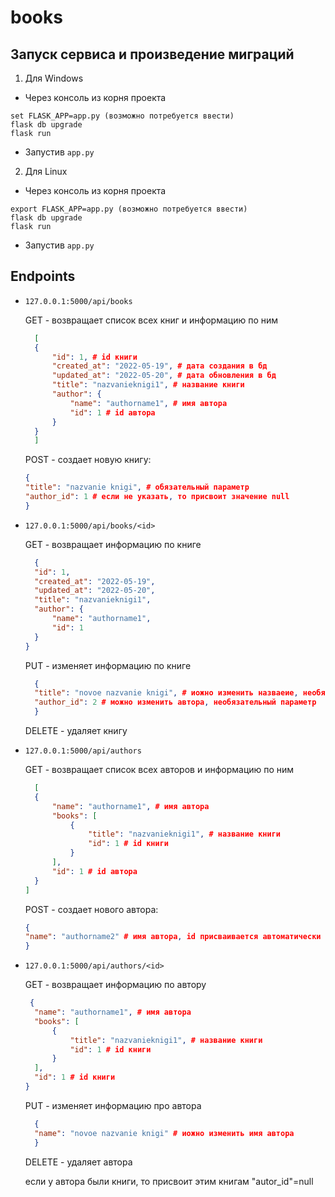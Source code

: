 # books

## Запуск сервиса и произведение миграций
1. Для Windows
  - Через консоль из корня проекта 
  ```
  set FLASK_APP=app.py (возможно потребуется ввести)
  flask db upgrade
  flask run
  ```
  - Запустив ```app.py```
2. Для Linux
  - Через консоль из корня проекта 
  ```
  export FLASK_APP=app.py (возможно потребуется ввести)
  flask db upgrade
  flask run
  ```
  - Запустив ```app.py```

## Endpoints

- ```127.0.0.1:5000/api/books```

  GET - возвращает список всех книг и информацию по ним
  ```json
    [
    {
        "id": 1, # id книги
        "created_at": "2022-05-19", # дата создания в бд
        "updated_at": "2022-05-20", # дата обновления в бд
        "title": "nazvanieknigi1", # название книги
        "author": {
            "name": "authorname1", # имя автора
            "id": 1 # id автора
        }
    }
    ]
    ```
  
  POST - создает новую книгу:
    ```json
    {
    "title": "nazvanie knigi", # обязательный параметр
    "author_id": 1 # если не указать, то присвоит значение null
    }
    ```
    
- ```127.0.0.1:5000/api/books/<id>```

  GET - возвращает информацию по книге 
  ```json
    {
    "id": 1,
    "created_at": "2022-05-19",
    "updated_at": "2022-05-20",
    "title": "nazvanieknigi1",
    "author": {
        "name": "authorname1",
        "id": 1
    }
  }
    ```
  PUT - изменяет информацию по книге
  ```json
    {
    "title": "novoe nazvanie knigi", # иожно изменить назваеие, необязательный параметр
    "author_id": 2 # можно изменить автора, необязательный параметр
    }
    ```
    
  DELETE - удаляет книгу
  
- ```127.0.0.1:5000/api/authors```

  GET - возвращает список всех авторов и информацию по ним
  ```json
    [
    {
        "name": "authorname1", # имя автора
        "books": [
            {
                "title": "nazvanieknigi1", # название книги
                "id": 1 # id книги
            }
        ],
        "id": 1 # id автора
    }
  ]
    ```
  
  POST - создает нового автора:
    ```json
    {
    "name": "authorname2" # имя автора, id присваивается автоматически
    }
    ```
    
- ```127.0.0.1:5000/api/authors/<id>```

  GET - возвращает информацию по автору 
  ```json
   {
    "name": "authorname1", # имя автора
    "books": [
        {
            "title": "nazvanieknigi1", # название книги
            "id": 1 # id книги
        }
    ],
    "id": 1 # id книги
  }
    ```
  PUT - изменяет информацию про автора
  ```json
    {
    "name": "novoe nazvanie knigi" # иожно изменить имя автора
    }
    ```
    
  DELETE - удаляет автора
  
    если у автора были книги, то присвоит этим книгам "autor_id"=null 
    
